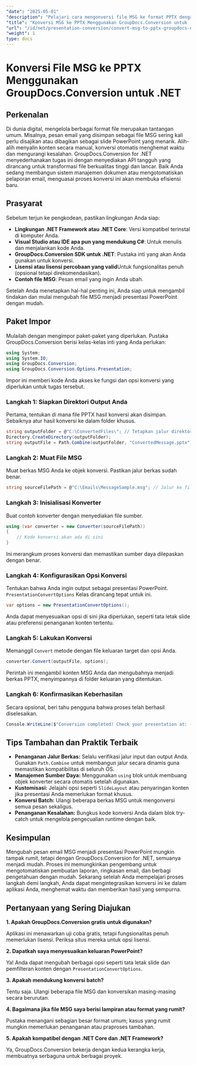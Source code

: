 ```yaml
---
"date": "2025-05-01"
"description": "Pelajari cara mengonversi file MSG ke format PPTX dengan mudah menggunakan GroupDocs.Conversion for .NET. Sederhanakan pengelolaan dokumen Anda dan tingkatkan produktivitas."
"title": "Konversi MSG ke PPTX Menggunakan GroupDocs.Conversion untuk .NET&#58; Panduan Langkah demi Langkah"
"url": "/id/net/presentation-conversion/convert-msg-to-pptx-groupdocs-net/"
"weight": 1
type: docs
---
```

# Konversi File MSG ke PPTX Menggunakan GroupDocs.Conversion untuk .NET

## Perkenalan

Di dunia digital, mengelola berbagai format file merupakan tantangan umum. Misalnya, pesan email yang disimpan sebagai file MSG sering kali perlu disajikan atau dibagikan sebagai slide PowerPoint yang menarik. Alih-alih menyalin konten secara manual, konversi otomatis menghemat waktu dan mengurangi kesalahan. GroupDocs.Conversion for .NET menyederhanakan tugas ini dengan menyediakan API tangguh yang dirancang untuk transformasi file berkualitas tinggi dan lancar. Baik Anda sedang membangun sistem manajemen dokumen atau mengotomatiskan pelaporan email, menguasai proses konversi ini akan membuka efisiensi baru.

## Prasyarat

Sebelum terjun ke pengkodean, pastikan lingkungan Anda siap:

- **Lingkungan .NET Framework atau .NET Core**: Versi kompatibel terinstal di komputer Anda.
- **Visual Studio atau IDE apa pun yang mendukung C#**: Untuk menulis dan menjalankan kode Anda.
- **GroupDocs.Conversion SDK untuk .NET**: Pustaka inti yang akan Anda gunakan untuk konversi.
- **Lisensi atau lisensi percobaan yang valid**Untuk fungsionalitas penuh (opsional tetapi direkomendasikan).
- **Contoh file MSG**: Pesan email yang ingin Anda ubah.

Setelah Anda menetapkan hal-hal penting ini, Anda siap untuk mengambil tindakan dan mulai mengubah file MSG menjadi presentasi PowerPoint dengan mudah.


## Paket Impor

Mulailah dengan mengimpor paket-paket yang diperlukan. Pustaka GroupDocs.Conversion berisi kelas-kelas inti yang Anda perlukan:

```csharp
using System;
using System.IO;
using GroupDocs.Conversion;
using GroupDocs.Conversion.Options.Presentation;
```

Impor ini memberi kode Anda akses ke fungsi dan opsi konversi yang diperlukan untuk tugas tersebut.

### Langkah 1: Siapkan Direktori Output Anda

Pertama, tentukan di mana file PPTX hasil konversi akan disimpan. Sebaiknya atur hasil konversi ke dalam folder khusus.

```csharp
string outputFolder = @"C:\ConvertedFiles\"; // Tetapkan jalur direktori keluaran Anda di sini
Directory.CreateDirectory(outputFolder);
string outputFile = Path.Combine(outputFolder, "ConvertedMessage.pptx");
```

### Langkah 2: Muat File MSG

Muat berkas MSG Anda ke objek konversi. Pastikan jalur berkas sudah benar.

```csharp
string sourceFilePath = @"C:\Emails\MessageSample.msg"; // Jalur ke file MSG Anda
```

### Langkah 3: Inisialisasi Konverter

Buat contoh konverter dengan menyediakan file sumber.

```csharp
using (var converter = new Converter(sourceFilePath))
{
    // Kode konversi akan ada di sini
}
```

Ini merangkum proses konversi dan memastikan sumber daya dilepaskan dengan benar.

### Langkah 4: Konfigurasikan Opsi Konversi

Tentukan bahwa Anda ingin output sebagai presentasi PowerPoint. `PresentationConvertOptions` Kelas dirancang tepat untuk ini.

```csharp
var options = new PresentationConvertOptions();
```

Anda dapat menyesuaikan opsi di sini jika diperlukan, seperti tata letak slide atau preferensi penanganan konten tertentu.

### Langkah 5: Lakukan Konversi

Memanggil `Convert` metode dengan file keluaran target dan opsi Anda.

```csharp
converter.Convert(outputFile, options);
```

Perintah ini mengambil konten MSG Anda dan mengubahnya menjadi berkas PPTX, menyimpannya di folder keluaran yang ditentukan.

### Langkah 6: Konfirmasikan Keberhasilan

Secara opsional, beri tahu pengguna bahwa proses telah berhasil diselesaikan.

```csharp
Console.WriteLine($"Conversion completed! Check your presentation at: {outputFile}");
```

## Tips Tambahan dan Praktik Terbaik

- **Penanganan Jalur Berkas:** Selalu verifikasi jalur input dan output Anda. Gunakan `Path.Combine` untuk membangun jalur secara dinamis guna memastikan kompatibilitas di seluruh OS.
- **Manajemen Sumber Daya:** Menggunakan `using` blok untuk membuang objek konverter secara otomatis setelah digunakan.
- **Kustomisasi:** Jelajahi opsi seperti `SlideLayout` atau penyaringan konten jika presentasi Anda memerlukan format khusus.
- **Konversi Batch:** Ulangi beberapa berkas MSG untuk mengonversi semua pesan sekaligus.
- **Penanganan Kesalahan:** Bungkus kode konversi Anda dalam blok try-catch untuk mengelola pengecualian runtime dengan baik.


## Kesimpulan

Mengubah pesan email MSG menjadi presentasi PowerPoint mungkin tampak rumit, tetapi dengan GroupDocs.Conversion for .NET, semuanya menjadi mudah. Proses ini memungkinkan pengembang untuk mengotomatiskan pembuatan laporan, ringkasan email, dan berbagi pengetahuan dengan mudah. Sekarang setelah Anda mempelajari proses langkah demi langkah, Anda dapat mengintegrasikan konversi ini ke dalam aplikasi Anda, menghemat waktu dan memberikan hasil yang sempurna.


## Pertanyaan yang Sering Diajukan

**1. Apakah GroupDocs.Conversion gratis untuk digunakan?**  

Aplikasi ini menawarkan uji coba gratis, tetapi fungsionalitas penuh memerlukan lisensi. Periksa situs mereka untuk opsi lisensi.

**2. Dapatkah saya menyesuaikan keluaran PowerPoint?**  

Ya! Anda dapat mengubah berbagai opsi seperti tata letak slide dan pemfilteran konten dengan `PresentationConvertOptions`.

**3. Apakah mendukung konversi batch?**  

Tentu saja. Ulangi beberapa file MSG dan konversikan masing-masing secara berurutan.

**4. Bagaimana jika file MSG saya berisi lampiran atau format yang rumit?**  

Pustaka menangani sebagian besar format umum; kasus yang rumit mungkin memerlukan penanganan atau praproses tambahan.

**5. Apakah kompatibel dengan .NET Core dan .NET Framework?**  

Ya, GroupDocs.Conversion bekerja dengan kedua kerangka kerja, membuatnya serbaguna untuk berbagai proyek.